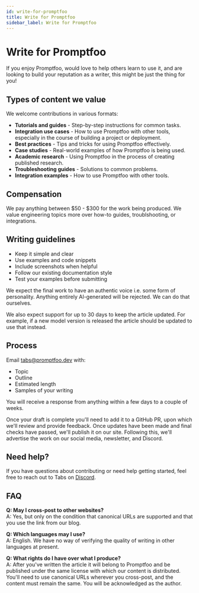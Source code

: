 ```yaml
---
id: write-for-promptfoo
title: Write for Promptfoo
sidebar_label: Write for Promptfoo
---
```


# Write for Promptfoo

If you enjoy Promptfoo, would love to help others learn to use it, and are looking to build your reputation as a writer, this might be just the thing for you!

## Types of content we value

We welcome contributions in various formats:

- **Tutorials and guides** - Step-by-step instructions for common tasks.
- **Integration use cases** - How to use Promptfoo with other tools, especially in the course of building a project or deployment.
- **Best practices** - Tips and tricks for using Promptfoo effectively.
- **Case studies** - Real-world examples of how Promptfoo is being used.
- **Academic research** - Using Promptfoo in the process of creating published research.
- **Troubleshooting guides** - Solutions to common problems.
- **Integration examples** - How to use Promptfoo with other tools.

## Compensation

We pay anything between $50 - $300 for the work being produced. We value engineering topics more over how-to guides, troublshooting, or integrations.

## Writing guidelines

- Keep it simple and clear
- Use examples and code snippets
- Include screenshots when helpful
- Follow our existing documentation style
- Test your examples before submitting

We expect the final work to have an authentic voice i.e. some form of personality. Anything entirely AI-generated will be rejected. We can do that ourselves.

We also expect support for up to 30 days to keep the article updated. For example, if a new model version is released the article should be updated to use that instead.

## Process

Email tabs@promptfoo.dev with:

- Topic
- Outline
- Estimated length
- Samples of your writing

You will receive a response from anything within a few days to a couple of weeks.

Once your draft is complete you'll need to add it to a GitHub PR, upon which we'll review and provide feedback. Once updates have been made and final checks have passed, we'll publish it on our site. Following this, we'll advertise the work on our social media, newsletter, and Discord.

## Need help?

If you have questions about contributing or need help getting started, feel free to reach out to Tabs on [Discord](https://discord.gg/promptfoo).

## FAQ

**Q: May I cross-post to other websites?**  
A: Yes, but only on the condition that canonical URLs are supported and that you use the link from our blog.

**Q: Which languages may I use?**  
A: English. We have no way of verifying the quality of writing in other languages at present.

**Q: What rights do I have over what I produce?**  
A: After you've written the article it will belong to Promptfoo and be published under the same license with which our content is distributed. You'll need to use canonical URLs wherever you cross-post, and the content must remain the same. You will be acknowledged as the author.
